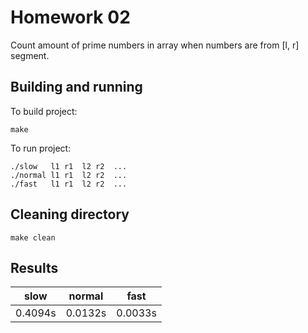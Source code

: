 # Homework 02
Count amount of prime numbers in array when numbers are from [l, r] segment.

## Building and running
To build project:
```
make
```

To run project:
```
./slow   l1 r1  l2 r2  ...
./normal l1 r1  l2 r2  ...
./fast   l1 r1  l2 r2  ...
```

## Cleaning directory
```
make clean
```

## Results
| slow    | normal  | fast    |
|---------|---------|---------|
| 0.4094s | 0.0132s | 0.0033s |

